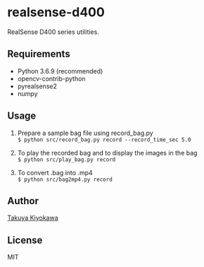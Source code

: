 # realsense-d400

RealSense D400 series utilities.

## Requirements

- Python 3.6.9 (recommended)
- opencv-contrib-python
- pyrealsense2
- numpy

## Usage

1. Prepare a sample bag file using record_bag.py  
`$ python src/record_bag.py record --record_time_sec 5.0`

2. To play the recorded bag and to display the images in the bag  
`$ python src/play_bag.py record`

1. To convert .bag into .mp4  
`$ python src/bag2mp4.py record`


## Author

[Takuya Kiyokawa](https://takuya-ki.github.io/)

## License

MIT
